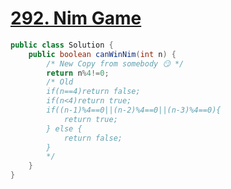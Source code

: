 # <a href="https://leetcode.com/problems/nim-game/">292. Nim Game</a>

```Java
public class Solution {
    public boolean canWinNim(int n) {
        /* New Copy from somebody 😏 */
        return n%4!=0;
        /* Old
        if(n==4)return false;
        if(n<4)return true;
        if((n-1)%4==0||(n-2)%4==0||(n-3)%4==0){
            return true;
        } else {
            return false;
        }
        */
    }
}
```
